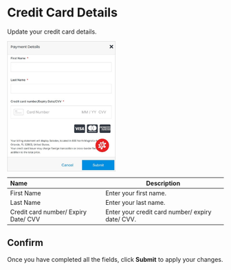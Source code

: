 # Credit Card Details

Update your credit card details.

<img src="../../../images/marketplaceprofilepaymentdetails.jpg" alt="marketplaceprofilepaymentdetails" style="width: 50%; display: block"></a>

**Name** | **Description** 
:--- | ---
First Name | Enter your first name.
Last Name | Enter your last name.
Credit card number/ Expiry Date/ CVV | Enter your credit card number/ expiry date/ CVV.

## Confirm

Once you have completed all the fields, click **Submit** to apply your changes.

